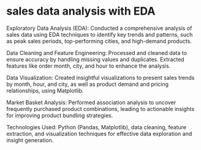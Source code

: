 # sales data analysis with EDA

Exploratory Data Analysis (EDA): Conducted a comprehensive analysis of sales data using EDA techniques to identify key trends and patterns, such as peak sales periods, top-performing cities, and high-demand products.

Data Cleaning and Feature Engineering: Processed and cleaned data to ensure accuracy by handling missing values and duplicates. Extracted features like order month, city, and hour to enhance the analysis.

Data Visualization: Created insightful visualizations to present sales trends by month, hour, and city, as well as product demand and pricing relationships, using Matplotlib.

Market Basket Analysis: Performed association analysis to uncover frequently purchased product combinations, leading to actionable insights for improving product bundling strategies.

Technologies Used: Python (Pandas, Matplotlib), data cleaning, feature extraction, and visualization techniques for effective data exploration and insight generation.

